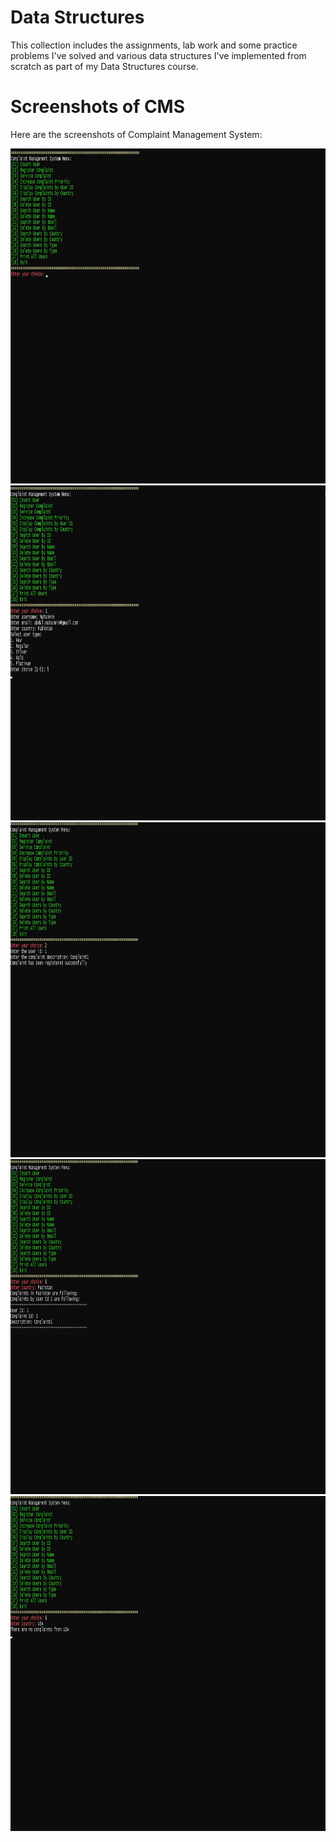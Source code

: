 # Data Structures

This collection includes the assignments, lab work and some practice problems I've solved and various data structures I've implemented from scratch as part of my Data Structures course.

# Screenshots of CMS

Here are the screenshots of Complaint Management System: 

<img src="image1.jpg" alt="image1" height="536" width="847">
<img src="image2.jpg" alt="image2" height="536" width="847">
<img src="image3.jpg" alt="image3" height="536" width="847">
<img src="image4.jpg" alt="image4" height="536" width="847">
<img src="image5.jpg" alt="image5" height="536" width="847">

